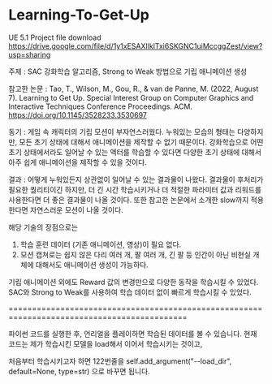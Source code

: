 # Learning-To-Get-Up

UE 5.1 Project file download
https://drive.google.com/file/d/1y1xESAXIlklTxi6SKGNC1uiMccggZest/view?usp=sharing

주제 : SAC 강화학습 알고리즘, Strong to Weak 방법으로 기립 애니메이션 생성

참고한 논문 :
Tao, T., Wilson, M., Gou, R., & van de Panne, M. (2022, August 7). Learning to Get Up. Special Interest Group on Computer Graphics and Interactive Techniques Conference Proceedings. ACM. https://doi.org/10.1145/3528233.3530697

동기 : 게임 속 캐릭터의 기립 모션이 부자연스러웠다. 누워있는 모습의 형태는 다양하지만, 모든 초기 상태에 대해서 애니메이션을 제작할 수 없기 때문이다.
강화학습으로 어떤 초기 상태에서라도 일어날 수 있는 액터를 학습할 수 있다면 다양한 초기 상태에 대해서 아주 쉽게 애니메이션을 제작할 수 있을 것이다.

결과 :
어떻게 누워있든지 상관없이 일어날 수 있는 결과물이 나왔다.
결과물이 후처리가 필요한 퀄리티이긴 하지만, 더 긴 시간 학습시키거나 더 적절한 파라미터 값과 리워드를 사용한다면 더 좋은 결과물이 나올 것이다.
또한 참고한 논문에서 소개한 slow까지 적용한다면 자연스러운 모션이 나올 것이다.

해당 기술의 장점으로는
1. 학습 훈련 데이터 (기존 애니메이션, 영상)이 필요 없다.
2. 모션 캡쳐로는 쉽지 않은 다리 여러 개, 팔 여러 개, 긴 팔 등 인간이 아닌 비현실 개체에 대해서도 애니메이션 생성이 가능하다.

기립 애니메이션 외에도 Reward 값의 변경만으로 다양한 동작을 학습시킬 수 있었다. 
SAC와 Strong to Weak를 사용하여 학습 데이터 없이 빠르게 학습시킬 수 있었다.

============================================================================================

파이썬 코드를 실행한 후, 언리얼을 플레이하면 학습된 데이터를 볼 수 있습니다.
현재 코드는 제가 학습시킨 모델을 load해서 이어서 학습시키는 것이고,

처음부터 학습시키고자 하면 122번줄을 
self.add_argument("--load_dir", default=None, type=str)
으로 바꾸면 됩니다.

